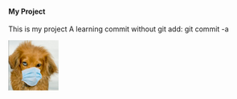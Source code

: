 #### My Project
This is my project
A learning
commit without git add: git commit -a

![Avatara](Images/avatar2.png "Avatara")
